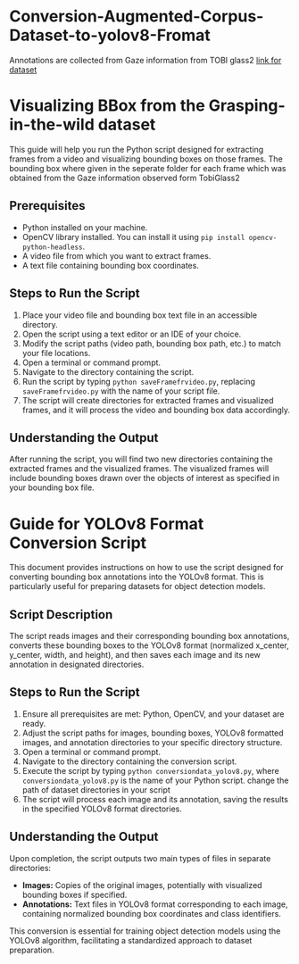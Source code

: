 
# Conversion-Augmented-Corpus-Dataset-to-yolov8-Fromat
Annotations are collected from Gaze information from TOBI glass2
<a href="https://www.labri.fr/projet/AIV/graspinginthewildfr.php">link for dataset</a>

<!DOCTYPE html>
<html lang="en">
<body>
<h1>Visualizing BBox from the Grasping-in-the-wild dataset</h1>
<p>This guide will help you run the Python script designed for extracting frames from a video and visualizing bounding boxes on those frames. The bounding box where given in the seperate folder for each frame which was obtained from the Gaze information observed form TobiGlass2 </p>

<h2>Prerequisites</h2>
<ul>
    <li>Python installed on your machine.</li>
    <li>OpenCV library installed. You can install it using <code>pip install opencv-python-headless</code>.</li>
    <li>A video file from which you want to extract frames.</li>
    <li>A text file containing bounding box coordinates.</li>
</ul>

<h2>Steps to Run the Script</h2>
<ol>
    <li>Place your video file and bounding box text file in an accessible directory.</li>
    <li>Open the script using a text editor or an IDE of your choice.</li>
    <li>Modify the script paths (video path, bounding box path, etc.) to match your file locations.</li>
    <li>Open a terminal or command prompt.</li>
    <li>Navigate to the directory containing the script.</li>
    <li>Run the script by typing <code>python saveFramefrvideo.py</code>, replacing <code>saveFramefrvideo.py</code> with the name of your script file.</li>
    <li>The script will create directories for extracted frames and visualized frames, and it will process the video and bounding box data accordingly.</li>
</ol>

<h2>Understanding the Output</h2>
<p>After running the script, you will find two new directories containing the extracted frames and the visualized frames. The visualized frames will include bounding boxes drawn over the objects of interest as specified in your bounding box file.</p>

<h1>Guide for YOLOv8 Format Conversion Script</h1>
<p>This document provides instructions on how to use the script designed for converting bounding box annotations into the YOLOv8 format. This is particularly useful for preparing datasets for object detection models.</p>

<h2>Script Description</h2>
<p>The script reads images and their corresponding bounding box annotations, converts these bounding boxes to the YOLOv8 format (normalized x_center, y_center, width, and height), and then saves each image and its new annotation in designated directories.</p>

<h2>Steps to Run the Script</h2>
<ol>
    <li>Ensure all prerequisites are met: Python, OpenCV, and your dataset are ready.</li>
    <li>Adjust the script paths for images, bounding boxes, YOLOv8 formatted images, and annotation directories to your specific directory structure.</li>
    <li>Open a terminal or command prompt.</li>
    <li>Navigate to the directory containing the conversion script.</li>
    <li>Execute the script by typing <code>python conversiondata_yolov8.py</code>, where <code>conversiondata_yolov8.py</code> is the name of your Python script. change the path of dataset directories in your script</li>
    <li>The script will process each image and its annotation, saving the results in the specified YOLOv8 format directories.</li>
</ol>

<h2>Understanding the Output</h2>
<p>Upon completion, the script outputs two main types of files in separate directories:
    <ul>
        <li><strong>Images:</strong> Copies of the original images, potentially with visualized bounding boxes if specified.</li>
        <li><strong>Annotations:</strong> Text files in YOLOv8 format corresponding to each image, containing normalized bounding box coordinates and class identifiers.</li>
    </ul>
</p>

<p>This conversion is essential for training object detection models using the YOLOv8 algorithm, facilitating a standardized approach to dataset preparation.</p>

</body>
</html>
